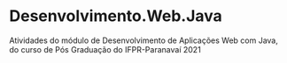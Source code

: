 # Desenvolvimento.Web.Java
Atividades do módulo de Desenvolvimento de Aplicações Web com Java, do curso de Pós Graduação do IFPR-Paranavaí 2021
